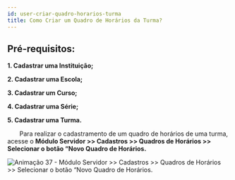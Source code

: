 ```yaml
---
id: user-criar-quadro-horarios-turma
title: Como Criar um Quadro de Horários da Turma?
---
```


<div class="justificado">

## **Pré-requisitos:**

 **1. Cadastrar uma Instituição;**

 **2. Cadastrar uma Escola;**

 **3. Cadastrar um Curso;**

 **4. Cadastrar uma Série;**

 **5. Cadastrar uma Turma.**



&nbsp;&nbsp;&nbsp;&nbsp;&nbsp;&nbsp;&nbsp;Para realizar o cadastramento de um quadro de horários de uma turma, acesse o **Módulo Servidor >> Cadastros >> Quadros de Horários >> Selecionar o botão “Novo Quadro de Horários.**


![Animação 37 - Módulo Servidor >> Cadastros >> Quadros de Horários >> Selecionar o botão “Novo Quadro de Horários.](../img/user-docs/criar_quadro_de_horarios.gif)

</div>




